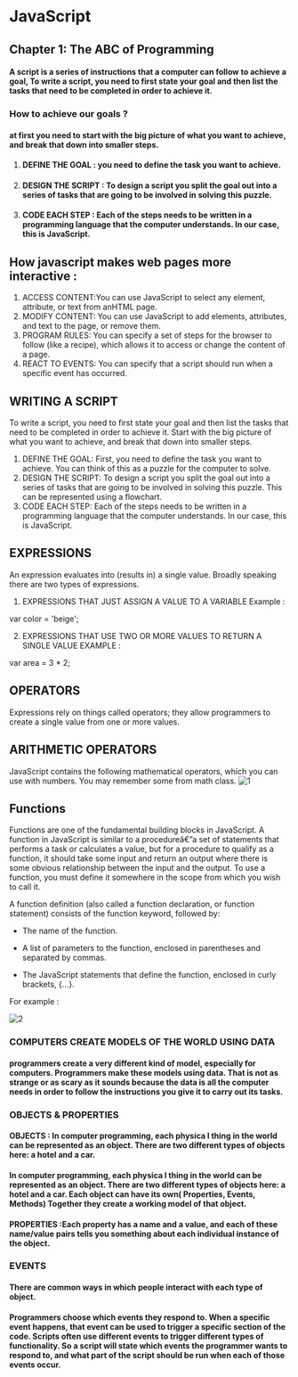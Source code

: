 # JavaScript
## Chapter 1: The ABC of Programming
#### A script is a series of instructions that a computer can follow to achieve a goal, To write a script, you need to first state your goal and then list the tasks that need to be completed in order to achieve it.
### How to achieve our goals ?
#### at first you need to start with the big picture of what you want to achieve, and break that down into smaller steps.
1. #### DEFINE THE GOAL : you need to define the task you want to achieve.
2. #### DESIGN THE SCRIPT : To design a script you split the goal out into a series of tasks that are going to be involved in solving this puzzle.
3. #### CODE EACH STEP : Each of the steps needs to be written in a programming language that the computer understands. In our case, this is JavaScript.


## How javascript makes web pages more interactive :
1. ACCESS CONTENT:You can use JavaScript to select any element, attribute, or text from anHTML page.
2. MODIFY CONTENT: You can use JavaScript to add elements, attributes, and text to the page, or remove them. 
3. PROGRAM RULES: You can specify a set of steps for the browser to follow (like a recipe), which allows it to access or change the content of a page.
4. REACT TO EVENTS: You can specify that a script should run when a specific event has occurred.

## WRITING A SCRIPT
To write a script, you need to first
state your goal and then list the
tasks that need to be completed in
order to achieve it. 
Start with the big picture of what
you want to achieve, and break
that down into smaller steps. 
1. DEFINE THE GOAL: First, you need to define the task you want to achieve. You can think of this as a puzzle for the computer to solve. 
2. DESIGN THE SCRIPT: To design a script you split the goal out into a series of tasks that are going to be involved in solving this puzzle. This can be represented using a flowchart. 
3. CODE EACH STEP: Each of the steps needs to be written in a programming language that the computer understands. In our case, this is JavaScript. 

## EXPRESSIONS
An expression evaluates into (results in) a single value. Broadly speaking there are two types of expressions. 
1. EXPRESSIONS THAT JUST ASSIGN A
VALUE TO A VARIABLE Example :

var color = 'beige'; 

2. EXPRESSIONS THAT USE TWO OR
MORE VALUES TO RETURN A
SINGLE VALUE  EXAMPLE : 

var area = 3 * 2; 

## OPERATORS
Expressions rely on things called operators; they allow programmers to create a single value from one or more values. 

## ARITHMETIC OPERATORS
JavaScript contains the following mathematical operators, which you can use with numbers.  You may remember some from math class.
![1](https://www12.0zz0.com/2021/02/24/20/173755262.png)

## Functions
Functions are one of the fundamental building blocks in JavaScript. A function in JavaScript is similar to a procedureâ€”a set of statements that performs a task or calculates a value, but for a procedure to qualify as a function, it should take some input and return an output where there is some obvious relationship between the input and the output. To use a function, you must define it somewhere in the scope from which you wish to call it.

A function definition (also called a function declaration, or function statement) consists of the function keyword, followed by: 

* The name of the function.

* A list of parameters to the function, enclosed in parentheses and separated by commas.
* The JavaScript statements that define the function, enclosed in curly brackets, {...}.

For example :
 
![2](https://www12.0zz0.com/2021/02/24/20/327343693.png)


### COMPUTERS CREATE MODELS OF THE WORLD USING DATA
#### programmers create a very different kind of model, especially for computers. Programmers make these models using data. That is not as strange or as scary as it sounds because the data is all the computer needs in order to follow the instructions you give it to carry out its tasks.

### OBJECTS & PROPERTIES
#### OBJECTS : In computer programming, each physica l thing in the world can be represented as an object. There are two different types of objects here: a hotel and a car.
#### In computer programming, each physica l thing in the world can be represented as an object. There are two different types of objects here: a hotel and a car. Each object can have its own( Properties, Events, Methods) Together they create a working model of that object.
#### PROPERTIES :Each property has a name and a value, and each of these name/value pairs tells you something about each individual instance of the object.

### EVENTS
#### There are common ways in which people interact with each type of object. 
#### Programmers choose which events they respond to. When a specific event happens, that event can be used to trigger a specific section of the code. Scripts often use different events to trigger different types of functionality. So a script will state which events the programmer wants to respond to, and what part of the script should be run when each of those events occur.
